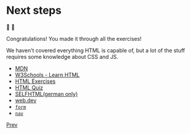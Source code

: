 # Next steps

🥳 🎉

Congratulations! You made it through all the exercises!

We haven't covered everything HTML is capable of, but a lot of the stuff requires some knowledge about CSS and JS.

- [MDN](https://developer.mozilla.org/en-US/)
- [W3Schools - Learn HTML](https://www.w3schools.com/html/default.asp)
- [HTML Exercises](https://www.w3schools.com/html/html_exercises.asp)
- [HTML Quiz](https://www.w3schools.com/html/html_quiz.asp)
- [SELFHTML(german only)](https://wiki.selfhtml.org/)
- [web.dev](https://web.dev/)
- [`form`](https://developer.mozilla.org/en-US/docs/Web/HTML/Element/form)
- [`nav`](https://developer.mozilla.org/en-US/docs/Web/HTML/Element/nav)

[Prev](../08/README.md)
